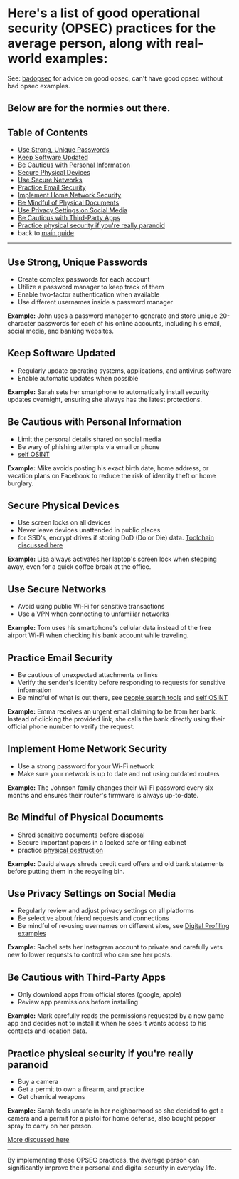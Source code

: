 # Here's a list of good operational security (OPSEC) practices for the average person, along with real-world examples:

See: [badopsec](https://github.com/airborne-commando/OPSEC-OSINT-Tools/blob/main/badopsec.md) for advice on good opsec, can't have good opsec without bad opsec examples.

Below are for the normies out there.
------------

## Table of Contents

- [Use Strong, Unique Passwords](#use-strong-unique-passwords)
- [Keep Software Updated](#keep-software-updated)
- [Be Cautious with Personal Information](#be-cautious-with-personal-information)
- [Secure Physical Devices](#secure-physical-devices)
- [Use Secure Networks](#use-secure-networks)
- [Practice Email Security](#practice-email-security)
- [Implement Home Network Security](#implement-home-network-security)
- [Be Mindful of Physical Documents](#be-mindful-of-physical-documents)
- [Use Privacy Settings on Social Media](#use-privacy-settings-on-social-media)
- [Be Cautious with Third-Party Apps](#be-cautious-with-third-party-apps)
- [Practice physical security if you're really paranoid](#practice-physical-security-if-youre-really-paranoid)
- back to [main guide](https://github.com/airborne-commando/OPSEC-OSINT-Tools)
---

## Use Strong, Unique Passwords

- Create complex passwords for each account
- Utilize a password manager to keep track of them
- Enable two-factor authentication when available
- Use different usernames inside a password manager

**Example:** John uses a password manager to generate and store unique 20-character passwords for each of his online accounts, including his email, social media, and banking websites.

## Keep Software Updated

- Regularly update operating systems, applications, and antivirus software
- Enable automatic updates when possible

**Example:** Sarah sets her smartphone to automatically install security updates overnight, ensuring she always has the latest protections.

## Be Cautious with Personal Information

- Limit the personal details shared on social media
- Be wary of phishing attempts via email or phone
- [self OSINT](https://github.com/airborne-commando/OPSEC-OSINT-Tools/tree/main?tab=readme-ov-file#toolchain-self-osint)

**Example:** Mike avoids posting his exact birth date, home address, or vacation plans on Facebook to reduce the risk of identity theft or home burglary.

## Secure Physical Devices

- Use screen locks on all devices
- Never leave devices unattended in public places
- for SSD's, encrypt drives if storing DoD (Do or Die) data. [Toolchain discussed here](https://github.com/airborne-commando/OPSEC-OSINT-Tools/tree/main?tab=readme-ov-file#toolchain-recommendations)

**Example:** Lisa always activates her laptop's screen lock when stepping away, even for a quick coffee break at the office.

## Use Secure Networks

- Avoid using public Wi-Fi for sensitive transactions
- Use a VPN when connecting to unfamiliar networks

**Example:** Tom uses his smartphone's cellular data instead of the free airport Wi-Fi when checking his bank account while traveling.

## Practice Email Security

- Be cautious of unexpected attachments or links
- Verify the sender's identity before responding to requests for sensitive information
- Be mindful of what is out there, see [people search tools](https://github.com/airborne-commando/OPSEC-OSINT-Tools/tree/main?tab=readme-ov-file#people-search-tools-in-the-states) and [self OSINT](https://github.com/airborne-commando/OPSEC-OSINT-Tools/tree/main?tab=readme-ov-file#toolchain-self-osint)

**Example:** Emma receives an urgent email claiming to be from her bank. Instead of clicking the provided link, she calls the bank directly using their official phone number to verify the request.

## Implement Home Network Security

- Use a strong password for your Wi-Fi network
- Make sure your network is up to date and not using outdated routers

**Example:** The Johnson family changes their Wi-Fi password every six months and ensures their router's firmware is always up-to-date.

## Be Mindful of Physical Documents

- Shred sensitive documents before disposal
- Secure important papers in a locked safe or filing cabinet
- practice [physical destruction](https://github.com/airborne-commando/OPSEC-OSINT-Tools/blob/main/physical-destruction.md)

**Example:** David always shreds credit card offers and old bank statements before putting them in the recycling bin.

## Use Privacy Settings on Social Media

- Regularly review and adjust privacy settings on all platforms
- Be selective about friend requests and connections
- Be mindful of re-using usernames on different sites, see [Digital Profiling examples](https://github.com/airborne-commando/OPSEC-OSINT-Tools/blob/main/Digital-Profiling.md#31-Examples) 

**Example:** Rachel sets her Instagram account to private and carefully vets new follower requests to control who can see her posts.

## Be Cautious with Third-Party Apps

- Only download apps from official stores (google, apple)
- Review app permissions before installing

**Example:** Mark carefully reads the permissions requested by a new game app and decides not to install it when he sees it wants access to his contacts and location data.

## Practice physical security if you're really paranoid

- Buy a camera
- Get a permit to own a firearm, and practice
- Get chemical weapons

**Example:** Sarah feels unsafe in her neighborhood so she decided to get a camera and a permit for a pistol for home defense, also bought pepper spray to carry on her person.

[More discussed here](https://github.com/airborne-commando/OPSEC-OSINT-Tools/blob/main/opsec.md#physical-security-in-opsec)

----

By implementing these OPSEC practices, the average person can significantly improve their personal and digital security in everyday life.
